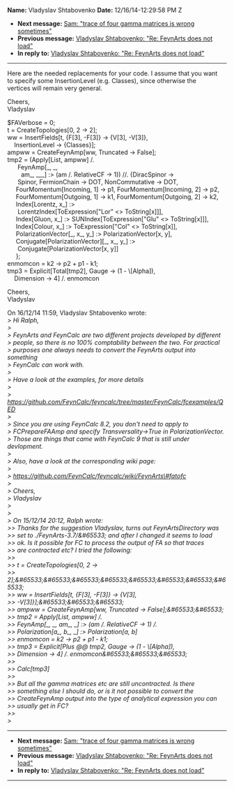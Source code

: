 **Name:** Vladyslav Shtabovenko
**Date:** 12/16/14-12:29:58 PM Z

  - **Next message:** [Sam: "trace of four gamma matrices is wrong
    sometimes"](0825.html)
  - **Previous message:** [Vladyslav Shtabovenko: "Re: FeynArts does not
    load"](0823.html)
  - **In reply to:** [Vladyslav Shtabovenko: "Re: FeynArts does not
    load"](0823.html)

-----

Here are the needed replacements for your code. I assume that you want  
to specify some InsertionLevel (e.g. Classes), since otherwise the  
vertices will remain very general.  

Cheers,  
Vladyslav  

$FAVerbose = 0;  
t = CreateTopologies[0, 2 -\> 2];  
ww = InsertFields[t, {F[3], -F[3]} -\>
{V[3], -V[3]},  
    InsertionLevel -\> {Classes}];  
ampww = CreateFeynAmp[ww, Truncated -\> False];  
tmp2 = (Apply[List, ampww] /.  
      FeynAmp[\_, \_,  
        am\_, \_\_\_] :\> (am /. RelativeCF -\> 1)) //. {DiracSpinor
-\>  
      Spinor, FermionChain -\> DOT, NonCommutative -\> DOT,  
     FourMomentum[Incoming, 1] -\> p1,
FourMomentum[Incoming, 2] -\> p2,  
     FourMomentum[Outgoing, 1] -\> k1,
FourMomentum[Outgoing, 2] -\> k2,  
     Index[Lorentz, x\_] :\>  
      LorentzIndex[ToExpression["Lor" \<\>
ToString[x]]],  
     Index[Gluon, x\_] :\> SUNIndex[ToExpression["Glu"
\<\> ToString[x]]],  
     Index[Colour, x\_] :\> ToExpression["Col" \<\>
ToString[x]],  
     PolarizationVector[\_, x\_, y\_] :\>
PolarizationVector[x, y],  
     Conjugate[PolarizationVector][\_, x\_, y\_] :\>  
      Conjugate[PolarizationVector[x, y]]  
     };  
enmomcon = k2 -\> p2 + p1 - k1;  
tmp3 = Explicit[Total[tmp2], Gauge -\> (1 -
\\[Alpha]),  
    Dimension -\> 4] /. enmomcon  

Cheers,  
Vladyslav  

On 16/12/14 11:59, Vladyslav Shtabovenko wrote:  
*\> Hi Ralph,*  
*\>*  
*\> FeynArts and FeynCalc are two different projects developed by
different*  
*\> people, so there is no 100% comptability between the two. For
practical*  
*\> purposes one always needs to convert the FeynArts output into
something*  
*\> FeynCalc can work with.*  
*\>*  
*\> Have a look at the examples, for more details*  
*\>*  
*\>
https://github.com/FeynCalc/feyncalc/tree/master/FeynCalc/fcexamples/QED*  
*\>*  
*\> Since you are using FeynCalc 8.2, you don't need to apply to*  
*\> FCPrepareFAAmp and specify Transversality-\>True in
PolarizationVector.*  
*\> Those are things that came with FeynCalc 9 that is still under
devlopment.*  
*\>*  
*\> Also, have a look at the corresponding wiki page:*  
*\>*  
*\> https://github.com/FeynCalc/feyncalc/wiki/FeynArts\#fatofc*  
*\>*  
*\> Cheers,*  
*\> Vladyslav*  
*\>*  
*\>*  
*\> On 15/12/14 20:12, Ralph wrote:*  
*\>\> Thanks for the suggestion Vladyslav, turns out FeynArtsDirectory
was*  
*\>\> set to ./FeynArts-3.7/&\#65533; and after I changed it seems to
load*  
*\>\> ok. Is it possible for FC to process the output of FA so that
traces*  
*\>\> are contracted etc? I tried the following:*  
*\>\>*  
*\>\> t = CreateTopologies[0, 2 -\>*  
*\>\>
2];&\#65533;&\#65533;&\#65533;&\#65533;&\#65533;&\#65533;&\#65533;&\#65533;*  
*\>\> ww = InsertFields[t, {F[3], -F[3]} -\>
{V[3],*  
*\>\> -V[3]}];&\#65533;&\#65533;&\#65533;*  
*\>\> ampww = CreateFeynAmp[ww, Truncated -\>
False];&\#65533;&\#65533;*  
*\>\> tmp2 = Apply[List, ampww] /.*  
*\>\> FeynAmp[\_, \_, am\_, \_] :\> (am /. RelativeCF -\> 1)
/.*  
*\>\> Polarization[a\_, b\_, \_] :\> Polarization[a,
b]*  
*\>\> enmomcon = k2 -\> p2 + p1 - k1;*  
*\>\> tmp3 = Explicit[Plus @@ tmp2, Gauge -\> (1 -
\\[Alpha]),*  
*\>\> Dimension -\> 4] /. enmomcon&\#65533;&\#65533;&\#65533;*  
*\>\>*  
*\>\> Calc[tmp3]*  
*\>\>*  
*\>\> But all the gamma matrices etc are still uncontracted. Is there*  
*\>\> something else I should do, or is it not possible to convert
the*  
*\>\> CreateFeynAmp output into the type of analytical expression you
can*  
*\>\> usually get in FC?*  
*\>\>*  
*\>*  

-----

  - **Next message:** [Sam: "trace of four gamma matrices is wrong
    sometimes"](0825.html)
  - **Previous message:** [Vladyslav Shtabovenko: "Re: FeynArts does not
    load"](0823.html)
  - **In reply to:** [Vladyslav Shtabovenko: "Re: FeynArts does not
    load"](0823.html)

-----

